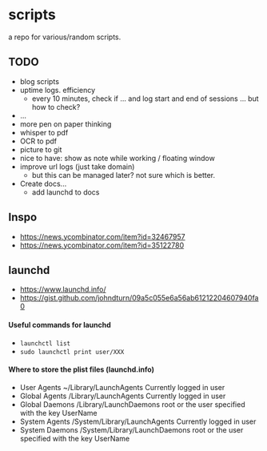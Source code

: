 # scripts

a repo for various/random scripts. 

## TODO
- blog scripts
- uptime logs. efficiency
    - every 10 minutes, check if ... and log start and end of sessions ... but how to check?
- ...
- more pen on paper thinking
- whisper to pdf 
- OCR to pdf
- picture to git
- nice to have: show as note while working / floating window
- improve url logs (just take domain)
    - but this can be managed later? not sure which is better.
- Create docs...
    - add launchd to docs

## Inspo
- https://news.ycombinator.com/item?id=32467957
- https://news.ycombinator.com/item?id=35122780

## launchd
- https://www.launchd.info/
- https://gist.github.com/johndturn/09a5c055e6a56ab61212204607940fa0

#### Useful commands for launchd
- `launchctl list`
- `sudo launchctl print user/XXX`

#### Where to store the plist files (launchd.info)
- User Agents	~/Library/LaunchAgents	Currently logged in user
- Global Agents	/Library/LaunchAgents	Currently logged in user
- Global Daemons	/Library/LaunchDaemons	root or the user specified with the key UserName
- System Agents	/System/Library/LaunchAgents	Currently logged in user
- System Daemons	/System/Library/LaunchDaemons	root or the user specified with the key UserName
